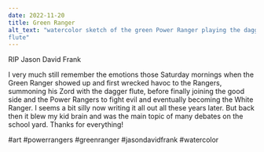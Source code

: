 ```yaml
---
date: 2022-11-20
title: Green Ranger
alt_text: "watercolor sketch of the green Power Ranger playing the dagger
flute"
---
```


RIP Jason David Frank

I very much still remember the emotions those Saturday mornings when the Green
Ranger showed up and first wrecked havoc to the Rangers, summoning his Zord
with the dagger flute, before finally joining the good side and the Power
Rangers to fight evil and eventually becoming the White Ranger. I seems a bit
silly now writing it all out all these years later. But back then it blew my
kid brain and was the main topic of many debates on the school yard. Thanks
for everything!

#art #powerrangers #greenranger #jasondavidfrank #watercolor
